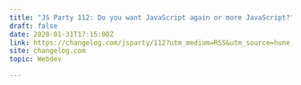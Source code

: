 ```yaml
---
title: "JS Party 112: Do you want JavaScript again or more JavaScript?"
draft: false
date: 2020-01-31T17:15:00Z
link: https://changelog.com/jsparty/112?utm_medium=RSS&utm_source=hune
site: changelog.com
topic: Webdev  

---
```

